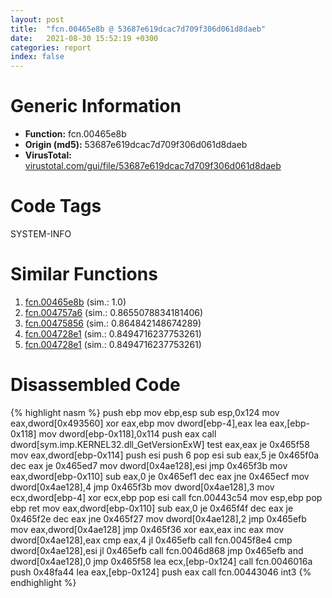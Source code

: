 ```yaml
---
layout: post
title:  "fcn.00465e8b @ 53687e619dcac7d709f306d061d8daeb"
date:   2021-08-30 15:52:19 +0300
categories: report
index: false
---
```


# Generic Information
- **Function:** fcn.00465e8b
- **Origin (md5):** 53687e619dcac7d709f306d061d8daeb
- **VirusTotal:** [virustotal.com/gui/file/53687e619dcac7d709f306d061d8daeb][virustotal_ref]

# Code Tags
<span class="tag" id="SYSTEM-INFO">SYSTEM-INFO</span>


# Similar Functions

1. [fcn.00465e8b][similar_1_ref] (sim.: 1.0)
2. [fcn.004757a6][similar_2_ref] (sim.: 0.8655078834181406)
3. [fcn.00475856][similar_3_ref] (sim.: 0.864842148674289)
4. [fcn.004728e1][similar_4_ref] (sim.: 0.8494716237753261)
5. [fcn.004728e1][similar_5_ref] (sim.: 0.8494716237753261)


# Disassembled Code

{% highlight nasm %}
push ebp
mov ebp,esp
sub esp,0x124
mov eax,dword[0x493560]
xor eax,ebp
mov dword[ebp-4],eax
lea eax,[ebp-0x118]
mov dword[ebp-0x118],0x114
push eax
call dword[sym.imp.KERNEL32.dll_GetVersionExW]
test eax,eax
je 0x465f58
mov eax,dword[ebp-0x114]
push esi
push 6
pop esi
sub eax,5
je 0x465f0a
dec eax
je 0x465ed7
mov dword[0x4ae128],esi
jmp 0x465f3b
mov eax,dword[ebp-0x110]
sub eax,0
je 0x465ef1
dec eax
jne 0x465ecf
mov dword[0x4ae128],4
jmp 0x465f3b
mov dword[0x4ae128],3
mov ecx,dword[ebp-4]
xor ecx,ebp
pop esi
call fcn.00443c54
mov esp,ebp
pop ebp
ret 
mov eax,dword[ebp-0x110]
sub eax,0
je 0x465f4f
dec eax
je 0x465f2e
dec eax
jne 0x465f27
mov dword[0x4ae128],2
jmp 0x465efb
mov eax,dword[0x4ae128]
jmp 0x465f36
xor eax,eax
inc eax
mov dword[0x4ae128],eax
cmp eax,4
jl 0x465efb
call fcn.0045f8e4
cmp dword[0x4ae128],esi
jl 0x465efb
call fcn.0046d868
jmp 0x465efb
and dword[0x4ae128],0
jmp 0x465f58
lea ecx,[ebp-0x124]
call fcn.0046016a
push 0x48fa44
lea eax,[ebp-0x124]
push eax
call fcn.00443046
int3 
{% endhighlight %}


[similar_1_ref]: /report/fcn.00465e8b@ba5ec83721de3ca10b3c9583f3b2c6a1
[similar_2_ref]: /report/fcn.004757a6@843c4207147f5bab0e104024677fd9ec
[similar_3_ref]: /report/fcn.00475856@ba63c5f75a2177720b184529dbf918cf
[similar_4_ref]: /report/fcn.004728e1@9b5524245506621a9773176393787e61
[similar_5_ref]: /report/fcn.004728e1@27ac6b5c7fa1ad11790cdc733c25a701
[virustotal_ref]: https://www.virustotal.com/gui/file/53687e619dcac7d709f306d061d8daeb